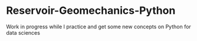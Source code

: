 # Reservoir-Geomechanics-Python
Work in progress while I practice and get some new concepts on Python for data sciences
